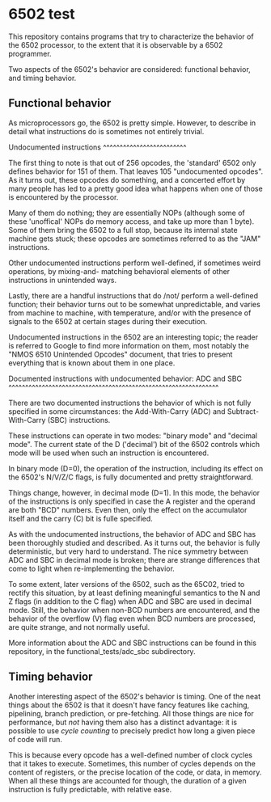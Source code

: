 
6502 test
=========

This repository contains programs that try to characterize the behavior of the 6502 processor,
to the extent that it is observable by a 6502 programmer.

Two aspects of the 6502's behavior are considered: functional behavior, and timing behavior.

Functional behavior
-------------------

As microprocessors go, the 6502 is pretty simple. However, to describe in detail what instructions
do is sometimes not entirely trivial.

Undocumented instructions
^^^^^^^^^^^^^^^^^^^^^^^^^

The first thing to note is that out of 256 opcodes, the 'standard' 6502 only defines behavior for
151 of them. That leaves 105 "undocumented opcodes". As it turns out, these opcodes do something,
and a concerted effort by many people has led to a pretty good idea what happens when one of those
is encountered by the processor.

Many of them do nothing; they are essentially NOPs (although some of these 'unoffical' NOPs do memory
access, and take up more than 1 byte). Some of them bring the 6502 to a full stop, because its
internal state machine gets stuck; these opcodes are sometimes referred to as the "JAM" instructions. 

Other undocumented instructions perform well-defined, if sometimes weird operations, by mixing-and-
matching behavioral elements of other instructions in unintended ways.

Lastly, there are a handful instructions that do /not/ perform a well-defined function; their behavior
turns out to be somewhat unpredictable, and varies from machine to machine, with temperature, and/or
with the presence of signals to the 6502 at certain stages during their execution.

Undocumented instructions in the 6502 are an interesting topic; the reader is referred to Google
to find more information on them, most notably the "NMOS 6510 Unintended Opcodes" document, that
tries to present everything that is known about them in one place.

Documented instructions with undocumented behavior: ADC and SBC
^^^^^^^^^^^^^^^^^^^^^^^^^^^^^^^^^^^^^^^^^^^^^^^^^^^^^^^^^^^^^^^

There are two documented instructions the behavior of which is not fully specified in some
circumstances: the Add-With-Carry (ADC) and Subtract-With-Carry (SBC) instructions.

These instructions can operate in two modes: "binary mode" and "decimal mode". The current
state of the D ('decimal') bit of the 6502 controls which mode will be used when such an
instruction is encountered.

In binary mode (D=0), the operation of the instruction, including its effect on the 6502's
N/V/Z/C flags, is fully documented and pretty straightforward.

Things change, however, in decimal mode (D=1). In this mode, the behavior of the instructions
is only specified in case the A register and the operand are both "BCD" numbers. Even then,
only the effect on the accumulator itself and the carry (C) bit is fulle specified.

As with the undocumented instructions, the behavior of ADC and SBC has been thoroughly
studied and described. As it turns out, the behavior is fully deterministic, but very hard
to understand. The nice symmetry between ADC and SBC in decimal mode is broken; there
are strange differences that come to light when re-implementing the behavior.

To some extent, later versions of the 6502, such as the 65C02, tried to rectify this situation,
by at least defining meaningful semantics to the N and Z flags (in addition to the C flag)
when ADC and SBC are used in decimal mode. Still, the behavior when non-BCD numbers are
encountered, and the behavior of the overflow (V) flag even when BCD numbers are processed,
are quite strange, and not normally useful.

More information about the ADC and SBC instructions can be found in this repository, in the
functional_tests/adc_sbc subdirectory.

Timing behavior
---------------

Another interesting aspect of the 6502's behavior is timing. One of the neat things about
the 6502 is that it doesn't have fancy features like caching, pipelining, branch prediction,
or pre-fetching. All those things are nice for performance, but _not_ having them also has
a distinct advantage: it is possible to use _cycle counting_ to precisely predict how long
a given piece of code will run.

This is because every opcode has a well-defined number of clock cycles that it takes to
execute. Sometimes, this number of cycles depends on the content of registers, or the
precise location of the code, or data, in memory. When all these things are accounted for
though, the duration of a given instruction is fully predictable, with relative ease.

